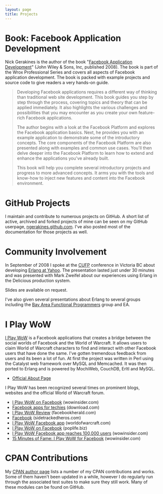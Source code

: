 ```yaml
---
layout: page
title: Projects
---
```


<h1>Book: Facebook Application Development</h1>

Nick Gerakines is the author of the book "[Facebook Application Development](http://www.amazon.com/dp/0470246669/socklabs-20)" (John Wiley & Sons, Inc, published 2008). The book is part of the Wrox Professional Series and covers all aspects of Facebook application development. The book is packed with example projects and source code to give readers a very hands-on guide.

> Developing Facebook applications requires a different way of thinking than traditional web site development. This book guides you step by step through the process, covering topics and theory that can be applied immediately. It also highlights the various challenges and possibilities that you may encounter as you create your own feature-rich Facebook applications.
> 
> The author begins with a look at the Facebook Platform and explores the Facebook application basics. Next, he provides you with an example application to demonstrate some of the introductory concepts. The core components of the Facebook Platform are also presented along with examples and common use cases. You'll then delve deeper into the Facebook Platform to learn how to extend and enhance the applications you've already built.
> 
> This book will help you complete several introductory projects and progress to more advanced concepts. It arms you with the tools and know-how to inject new features and content into the Facebook environment.

<h1>GitHub Projects</h1>

I maintain and contribute to numerous projects on GitHub. A short list of active, archived and forked projects of mine can be seen on my GitHub userpage, [ngerakines.github.com](http://ngerakines.github.com/). I've also posted most of the documentation for those projects as well.

<h1>Community Involvement</h1>

In September of 2008 I spoke at the [CUFP](http://cufp.galois.com/) conference in Victoria BC about developing [Erlang at Yahoo](http://cufp.galois.com/2008/abstracts.html). The presentation lasted just under 30 minutes and was presented with Mark Zweifel about our experiences using Erlang in the Delicious production system.

Slides are available on request.

I've also given several presentations about Erlang to several groups including the [Bay Area Functional Programmers](http://www.bayfp.org/blog) group and EA.

<h1>I Play WoW</h1>

[I Play WoW](http://www.facebook.com/apps/application.php?id=2359644980) is a Facebook applications that creates a bridge between the social worlds of Facebook and the World of Warcraft. It allows users to claim World of Warcraft characters to find and interact with other Facebook users that have done the same. I've gotten tremendous feedback from users and its been a lot of fun. At first the project was written in Perl using the Catalyst web framework over MySQL and Memcached. It was then ported to Erlang and is powered by MochiWeb, CouchDB, Erltl and MySQL.

 * [Official About Page](http://ngerakines.backpackit.com/pub/1630079)

I Play WoW has been recognized several times on prominent blogs, websites and the official World of Warcraft forum.

 * [I Play WoW on Facebook](http://www.wowinsider.com/2008/07/08/i-play-wow-on-facebook/) \(wowinsider.com\)
 * [Facebook apps for techies](http://www.download.com/8301-2007_4-9807964-12.html) \(download.com\)
 * [I Play WoW Review](http://www.facebookherald.com/2008/03/12/review-i-play-wow-app/) \(facebookherald.com\)
 * [Facebook](http://www.sidetrackedheros.com/index.php?option=com_content&task=view&id=57&Itemid=1) \(sidetrackedheros.com\)
 * [I Play WoW Facebook app](http://forums.worldofwarcraft.com/thread.html;jsessionid=7C1D4BF16143D726A647FB464FB6B15E?topicId=4976287868&sid=1) \(worldofwarcraft.com\)
 * [I Play WoW on Facebook](http://www.poplife.biz/?p=84974) \(poplife.biz\)
 * [I Play WoW Facebook app reaches 100,000 users](http://www.wowinsider.com/2009/01/16/i-play-wow-facebook-app-reaches-100-000-users/) \(wowinsider.com\)
 * [15 Minutes of Fame: I Play WoW for Facebook](http://www.wowinsider.com/2009/02/04/15-minutes-of-fame-i-play-wow-for-facebook/) \(wowinsider.com\)

<h1>CPAN Contributions</h1>

My [CPAN author page](http://search.cpan.org/~sock/) lists a number of my CPAN contributions and works. Some of them haven't been updated in a while, however I do regularly run through the associated test suites to make sure they still work. Many of these modules can be found on GitHub.
